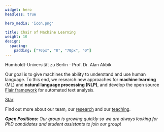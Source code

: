 ```yaml
---
widget: hero
headless: true

hero_media: 'icon.png'

title: Chair of Machine Learning
weight: 10
design:
  spacing:
    padding: ["70px", "0", "70px", "0"]
---
```

<p class="overline">Humboldt-Universität zu Berlin - Prof. Dr. Alan Akbik<p>

Our goal is to give machines the ability to understand and use human language. To this end, we research new approaches for **machine learning** (ML) and **natural language processing (NLP)**, and develop the open source [Flair framework]() for automated text analysis.

<a class="github-button" href="https://github.com/flairNLP/flair" data-color-scheme="no-preference: light; light: light; dark: light;" data-icon="octicon-star" data-size="large" data-show-count="true" aria-label="Star flairNLP/flair on GitHub">Star</a>
<script async defer src="https://buttons.github.io/buttons.js"></script>


Find out more about our team, our [research](publication) and our [teaching](teaching).

_**Open Positions:** Our group is growing quickly so we are always looking for PhD candidates and student assistants to join our group!_





